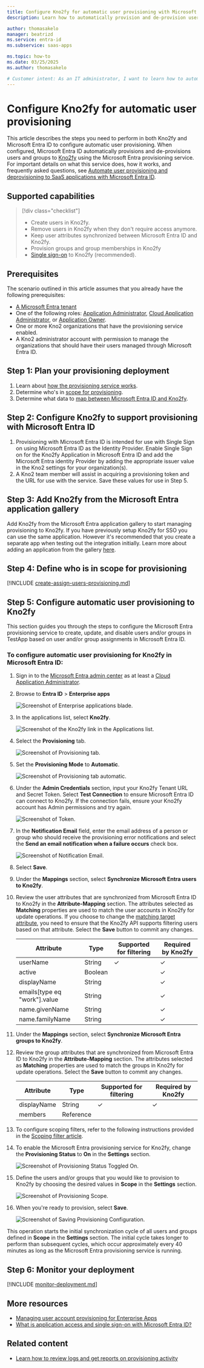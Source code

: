 ```yaml
---
title: Configure Kno2fy for automatic user provisioning with Microsoft Entra ID
description: Learn how to automatically provision and de-provision user accounts from Microsoft Entra ID to Kno2fy.

author: thomasakelo
manager: beatrizd
ms.service: entra-id
ms.subservice: saas-apps

ms.topic: how-to
ms.date: 03/25/2025
ms.author: thomasakelo

# Customer intent: As an IT administrator, I want to learn how to automatically provision and deprovision user accounts from Microsoft Entra ID to kno2fy so that I can streamline the user management process and ensure that users have the appropriate access to kno2fy.
---
```


# Configure Kno2fy for automatic user provisioning

This article describes the steps you need to perform in both Kno2fy and Microsoft Entra ID to configure automatic user provisioning. When configured, Microsoft Entra ID automatically provisions and de-provisions users and groups to [Kno2fy](https://www.kno2.com) using the Microsoft Entra provisioning service. For important details on what this service does, how it works, and frequently asked questions, see [Automate user provisioning and deprovisioning to SaaS applications with Microsoft Entra ID](~/identity/app-provisioning/user-provisioning.md). 


## Supported capabilities
> [!div class="checklist"]
> * Create users in Kno2fy.
> * Remove users in Kno2fy when they don't require access anymore.
> * Keep user attributes synchronized between Microsoft Entra ID and Kno2fy.
> * Provision groups and group memberships in Kno2fy
> * [Single sign-on](kno2fy-tutorial.md) to Kno2fy (recommended).

## Prerequisites

The scenario outlined in this article assumes that you already have the following prerequisites:

* [A Microsoft Entra tenant](~/identity-platform/quickstart-create-new-tenant.md) 
* One of the following roles: [Application Administrator](/entra/identity/role-based-access-control/permissions-reference#application-administrator), [Cloud Application Administrator](/entra/identity/role-based-access-control/permissions-reference#cloud-application-administrator), or [Application Owner](/entra/fundamentals/users-default-permissions#owned-enterprise-applications).
* One or more Kno2 organizations that have the provisioning service enabled. 
* A Kno2 administrator account with permission to manage the organizations that should have their users managed through Microsoft Entra ID.

## Step 1: Plan your provisioning deployment
1. Learn about [how the provisioning service works](~/identity/app-provisioning/user-provisioning.md).
1. Determine who's in [scope for provisioning](~/identity/app-provisioning/define-conditional-rules-for-provisioning-user-accounts.md).
1. Determine what data to [map between Microsoft Entra ID and Kno2fy](~/identity/app-provisioning/customize-application-attributes.md).

<a name='step-2-configure-kno2fy-to-support-provisioning-with-azure-ad'></a>

## Step 2: Configure Kno2fy to support provisioning with Microsoft Entra ID
1. Provisioning with Microsoft Entra ID is intended for use with Single Sign on using Microsoft Entra ID as the Identity Provider.  Enable Single Sign on for the Kno2fy Application in Microsoft Entra ID and add the Microsoft Entra identity Provider by adding the appropriate issuer value in the Kno2 settings for your organization(s).
1. A Kno2 team member will assist in acquiring a provisioning token and the URL for use with the service.  Save these values for use in Step 5.

<a name='step-3-add-kno2fy-from-the-azure-ad-application-gallery'></a>

## Step 3: Add Kno2fy from the Microsoft Entra application gallery

Add Kno2fy from the Microsoft Entra application gallery to start managing provisioning to Kno2fy. If you have previously setup Kno2fy for SSO you can use the same application. However it's recommended that you create a separate app when testing out the integration initially. Learn more about adding an application from the gallery [here](~/identity/enterprise-apps/add-application-portal.md). 

## Step 4: Define who is in scope for provisioning 

[!INCLUDE [create-assign-users-provisioning.md](~/identity/saas-apps/includes/create-assign-users-provisioning.md)]

## Step 5: Configure automatic user provisioning to Kno2fy 

This section guides you through the steps to configure the Microsoft Entra provisioning service to create, update, and disable users and/or groups in TestApp based on user and/or group assignments in Microsoft Entra ID.

<a name='to-configure-automatic-user-provisioning-for-kno2fy-in-azure-ad'></a>

### To configure automatic user provisioning for Kno2fy in Microsoft Entra ID:

1. Sign in to the [Microsoft Entra admin center](https://entra.microsoft.com) as at least a [Cloud Application Administrator](~/identity/role-based-access-control/permissions-reference.md#cloud-application-administrator).
1. Browse to **Entra ID** > **Enterprise apps**

	![Screenshot of Enterprise applications blade.](common/enterprise-applications.png)

1. In the applications list, select **Kno2fy**.

	![Screenshot of the Kno2fy link in the Applications list.](common/all-applications.png)

1. Select the **Provisioning** tab.

	![Screenshot of Provisioning tab.](common/provisioning.png)

1. Set the **Provisioning Mode** to **Automatic**.

	![Screenshot of Provisioning tab automatic.](common/provisioning-automatic.png)

1. Under the **Admin Credentials** section, input your Kno2fy Tenant URL and Secret Token. Select **Test Connection** to ensure Microsoft Entra ID can connect to Kno2fy. If the connection fails, ensure your Kno2fy account has Admin permissions and try again.

 	![Screenshot of Token.](common/provisioning-testconnection-tenanturltoken.png)

1. In the **Notification Email** field, enter the email address of a person or group who should receive the provisioning error notifications and select the **Send an email notification when a failure occurs** check box.

	![Screenshot of Notification Email.](common/provisioning-notification-email.png)

1. Select **Save**.

1. Under the **Mappings** section, select **Synchronize Microsoft Entra users to Kno2fy**.

1. Review the user attributes that are synchronized from Microsoft Entra ID to Kno2fy in the **Attribute-Mapping** section. The attributes selected as **Matching** properties are used to match the user accounts in Kno2fy for update operations. If you choose to change the [matching target attribute](~/identity/app-provisioning/customize-application-attributes.md), you need to ensure that the Kno2fy API supports filtering users based on that attribute. Select the **Save** button to commit any changes.

   |Attribute|Type|Supported for filtering|Required by Kno2fy|
   |---|---|---|---|
   |userName|String|&check;|&check;
   |active|Boolean||&check;
   |displayName|String||&check;
   |emails[type eq "work"].value|String||&check;
   |name.givenName|String||&check;
   |name.familyName|String||&check;

1. Under the **Mappings** section, select **Synchronize Microsoft Entra groups to Kno2fy**.

1. Review the group attributes that are synchronized from Microsoft Entra ID to Kno2fy in the **Attribute-Mapping** section. The attributes selected as **Matching** properties are used to match the groups in Kno2fy for update operations. Select the **Save** button to commit any changes.

   |Attribute|Type|Supported for filtering|Required by Kno2fy|
   |---|---|---|---|
   |displayName|String|&check;|&check;
   |members|Reference||
   
1. To configure scoping filters, refer to the following instructions provided in the [Scoping filter  article](~/identity/app-provisioning/define-conditional-rules-for-provisioning-user-accounts.md).

1. To enable the Microsoft Entra provisioning service for Kno2fy, change the **Provisioning Status** to **On** in the **Settings** section.

	![Screenshot of Provisioning Status Toggled On.](common/provisioning-toggle-on.png)

1. Define the users and/or groups that you would like to provision to Kno2fy by choosing the desired values in **Scope** in the **Settings** section.

	![Screenshot of Provisioning Scope.](common/provisioning-scope.png)

1. When you're ready to provision, select **Save**.

	![Screenshot of Saving Provisioning Configuration.](common/provisioning-configuration-save.png)

This operation starts the initial synchronization cycle of all users and groups defined in **Scope** in the **Settings** section. The initial cycle takes longer to perform than subsequent cycles, which occur approximately every 40 minutes as long as the Microsoft Entra provisioning service is running. 

## Step 6: Monitor your deployment

[!INCLUDE [monitor-deployment.md](~/identity/saas-apps/includes/monitor-deployment.md)]

## More resources

* [Managing user account provisioning for Enterprise Apps](~/identity/app-provisioning/configure-automatic-user-provisioning-portal.md)
* [What is application access and single sign-on with Microsoft Entra ID?](~/identity/enterprise-apps/what-is-single-sign-on.md)

## Related content

* [Learn how to review logs and get reports on provisioning activity](~/identity/app-provisioning/check-status-user-account-provisioning.md)
